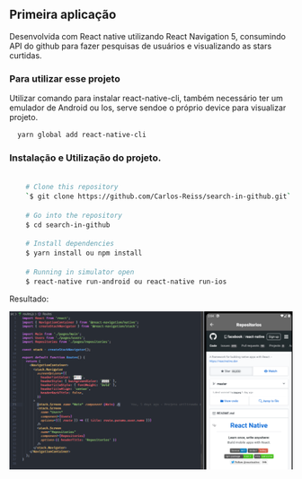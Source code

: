 ## **Primeira aplicação**
  Desenvolvida com React native utilizando React Navigation 5, consumindo API do github para fazer
  pesquisas de usuários e visualizando as stars curtidas.
  
### Para utilizar esse projeto 
  Utilizar comando para instalar react-native-cli, também necessário ter um emulador de Android ou Ios, serve sendoe o próprio device para visualizar projeto.
  ```bash
    yarn global add react-native-cli
  ```

### Instalação e Utilização do projeto.

```bash

    # Clone this repository
    `$ git clone https://github.com/Carlos-Reiss/search-in-github.git`

    # Go into the repository
    $ cd search-in-github

    # Install dependencies
    $ yarn install ou npm install

    # Running in simulator open
    $ react-native run-android ou react-native run-ios

```

Resultado:

![WebView](src/assets/imageDemo.png)
